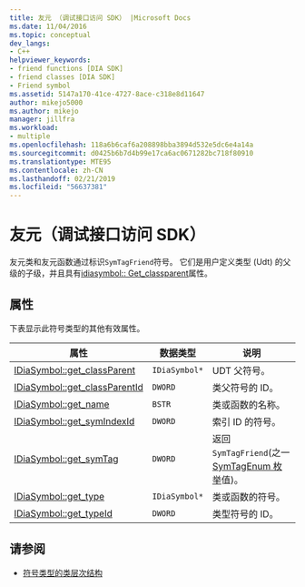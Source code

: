 ```yaml
---
title: 友元 （调试接口访问 SDK） |Microsoft Docs
ms.date: 11/04/2016
ms.topic: conceptual
dev_langs:
- C++
helpviewer_keywords:
- friend functions [DIA SDK]
- friend classes [DIA SDK]
- Friend symbol
ms.assetid: 5147a170-41ce-4727-8ace-c318e8d11647
author: mikejo5000
ms.author: mikejo
manager: jillfra
ms.workload:
- multiple
ms.openlocfilehash: 118a6b6caf6a208898bba3894d532e5dc6e4a14a
ms.sourcegitcommit: d0425b6b7d4b99e17ca6ac0671282bc718f80910
ms.translationtype: MTE95
ms.contentlocale: zh-CN
ms.lasthandoff: 02/21/2019
ms.locfileid: "56637381"
---
```

# <a name="friend-debug-interface-access-sdk"></a>友元（调试接口访问 SDK）
友元类和友元函数通过标识`SymTagFriend`符号。 它们是用户定义类型 (Udt) 的父级的子级，并且具有[idiasymbol:: Get_classparent](../../debugger/debug-interface-access/idiasymbol-get-classparent.md)属性。

## <a name="properties"></a>属性
 下表显示此符号类型的其他有效属性。

|属性|数据类型|说明|
|--------------|---------------|-----------------|
|[IDiaSymbol::get_classParent](../../debugger/debug-interface-access/idiasymbol-get-classparent.md)|`IDiaSymbol*`|UDT 父符号。|
|[IDiaSymbol::get_classParentId](../../debugger/debug-interface-access/idiasymbol-get-classparentid.md)|`DWORD`|类父符号的 ID。|
|[IDiaSymbol::get_name](../../debugger/debug-interface-access/idiasymbol-get-name.md)|`BSTR`|类或函数的名称。|
|[IDiaSymbol::get_symIndexId](../../debugger/debug-interface-access/idiasymbol-get-symindexid.md)|`DWORD`|索引 ID 的符号。|
|[IDiaSymbol::get_symTag](../../debugger/debug-interface-access/idiasymbol-get-symtag.md)|`DWORD`|返回`SymTagFriend`(之一[SymTagEnum 枚举](../../debugger/debug-interface-access/symtagenum.md)值)。|
|[IDiaSymbol::get_type](../../debugger/debug-interface-access/idiasymbol-get-type.md)|`IDiaSymbol*`|类或函数的符号。|
|[IDiaSymbol::get_typeId](../../debugger/debug-interface-access/idiasymbol-get-typeid.md)|`DWORD`|类型符号的 ID。|

## <a name="see-also"></a>请参阅
- [符号类型的类层次结构](../../debugger/debug-interface-access/class-hierarchy-of-symbol-types.md)